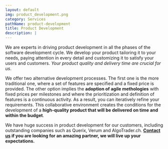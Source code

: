 ```yaml
---
layout: default
img: product_development.png
category: Services
pathName: product-development
title: Product Development
description: |
---
```

  We are experts in driving product development in all the phases of the software development cycle. We develop your product tailoring it to your needs, paying attention in every detail and customizing it to satisfy your users and customers. *Your product quality and delivery time are crucial for us*.

  We offer two alternative development processes. The first one is the more traditional one, where a set of features are specified and a fixed price is provided. The other option implies the **adoption of agile methologies** with fixed prices per milestones and where the prioritization and definition of features is a continuous activity. As a result, you can iteratively refine your requirements. This collaborative environment creates the conditions for the development of a **high-quality product that will be delivered on time and within the budget**.

  We have huge success in product development for our customers, including outstanding companies such as Querix, Verum and AlgoTrader.ch. **<a class="page-scroll" href="#contact">Contact us</a> if you are looking for an amazing partner, we will live up your expectations.**
